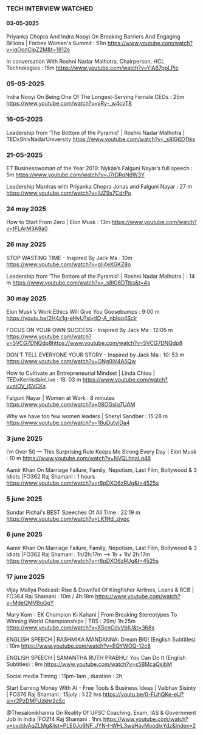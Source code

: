 ### TECH INTERVIEW WATCHED

#### 03-05-2025

Priyanka Chopra And Indra Nooyi On Breaking Barriers And Engaging Billions | Forbes Women's Summit       : 51m
https://www.youtube.com/watch?v=jgOonCipZ2M&t=1812s


In conversation With Roshni Nadar Malhotra, Chairperson, HCL Technologies             : 15m
https://www.youtube.com/watch?v=YlA67ppLPic

### 05-05-2025

Indra Nooyi On Being One Of The Longest-Serving Female CEOs : 25m 
https://www.youtube.com/watch?v=vRy-_w4cvT8


### 16-05-2025

Leadership from ‘The Bottom of the Pyramid' | Roshni Nadar Malhotra | TEDxShivNadarUniversity 
https://www.youtube.com/watch?v=_s8IG6DTtks

### 21-05-2025

ET Businesswoman of the Year 2019: Nykaa’s Falguni Nayar’s full speech  : 5m
https://www.youtube.com/watch?v=J7rDRqNdW3Y


Leadership Mantras with Priyanka Chopra Jonas and Falguni Nayar : 27 m
https://www.youtube.com/watch?v=lUZ9s7CdrPo


### 24 may 2025 

How to Start From Zero | Elon Musk                : 13m
https://www.youtube.com/watch?v=tFLArM3A9a0

### 26 may 2025
STOP WASTING TIME - Inspired By Jack Ma  :  10m 
https://www.youtube.com/watch?v=gIi4eXGKZ8o

Leadership from ‘The Bottom of the Pyramid' | Roshni Nadar Malhotra |   : 14 m
https://www.youtube.com/watch?v=_s8IG6DTtks&t=4s

### 30 may 2025

Elon Musk's Work Ethics Will Give You Goosebumps  : 9:00 m
https://youtu.be/2H4z1g-eHyU?si=tlD-A_nbIqq4ScIr

FOCUS ON YOUR OWN SUCCESS - Inspired By Jack Ma  : 12:05 m
https://www.youtube.com/watch?v=5VCG7DNQdp8https://www.youtube.com/watch?v=5VCG7DNQdp8

DON'T TELL EVERYONE YOUR STORY - Inspired by Jack Ma : 10: 53 m
https://www.youtube.com/watch?v=ONg0iV4A5Qw

How to Cultivate an Entrepreneurial Mindset | Linda Chiou | TEDxKerrisdaleLive : 18: 03 m
https://www.youtube.com/watch?v=niOV_jSVCKs


Falguni Nayar | Women at Work   : 8 minutes
https://www.youtube.com/watch?v=08OGsIq7UAM

Why we have too few women leaders | Sheryl Sandber  : 15:28 m
https://www.youtube.com/watch?v=18uDutylDa4


### 3 june 2025
I’m Over 50 — This Surprising Rule Keeps Me Strong Every Day | Elon Musk  : 10 m
https://www.youtube.com/watch?v=NVQLhqaLq48


Aamir Khan On Marriage Failure, Family, Nepotism, Last Film, Bollywood & 3 Idiots |FO362 Raj Shamani     : 1 hours     
https://www.youtube.com/watch?v=r8pDXO6zRUg&t=4525s

### 5 june 2025
Sundar Pichai's BEST Speeches Of All Time  : 22:19 m
https://www.youtube.com/watch?v=LK1Hd_zjypc


### 6 june 2025
Aamir Khan On Marriage Failure, Family, Nepotism, Last Film, Bollywood & 3 Idiots |FO362 Raj Shamani     : 1h/2h:17m --> 1h + 1h/ 2h:17m   
https://www.youtube.com/watch?v=r8pDXO6zRUg&t=4525s

### 17 june 2025

Vijay Mallya Podcast: Rise & Downfall Of Kingfisher Airlines, Loans & RCB | FO364 Raj Shamani : 10m / 4h:18m
https://www.youtube.com/watch?v=MdeQMVBuGgY



Mary Kom - EK Champion Ki Kahani | From Breaking Stereotypes To Winning World Championships | TRS          : 29m/ 1h:25m
https://www.youtube.com/watch?v=XScnCdyVbIU&t=368s



ENGLISH SPEECH | RASHMIKA MANDANNA: Dream BIG! (English Subtitles) : 10m
https://www.youtube.com/watch?v=EQYWOQ-12c8

ENGLISH SPEECH | SAMANTHA RUTH PRABHU: You Can Do It (English Subtitles) : 9m
https://www.youtube.com/watch?v=s5BMcaQsjbM

Social media Timing : 11pm-1am , duration : 2h

Start Earning Money WIth AI - Free Tools & Business Ideas | Vaibhav Sisinty | FO376 Raj Shamani : 15july : 1:22 hrs
https://youtu.be/0-FUhQKe-eU?si=r2PzDMFUzkhr2cSc

‪@Thesalonikhanna‬ On Reality Of UPSC Coaching, Exam, IAS & Government Job In India |FO214 Raj Shamani : 1hrs
https://www.youtube.com/watch?v=cvddvAqZLMg&list=PLE0Jo6NF_JYN-I-WHL3wsHavMoodixYdz&index=2